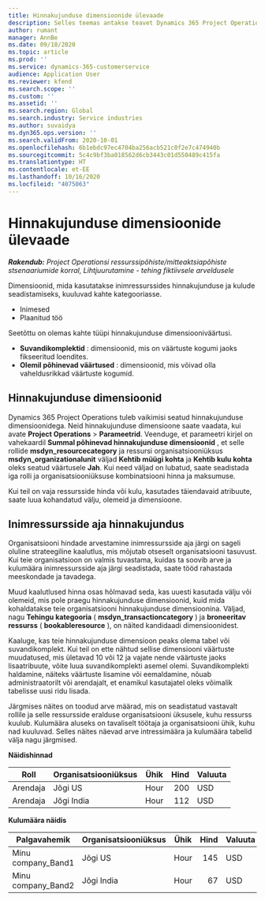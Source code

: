 ```yaml
---
title: Hinnakujunduse dimensioonide ülevaade
description: Selles teemas antakse teavet Dynamics 365 Project Operationsi hinnakujunduse dimensioonide kohta.
author: rumant
manager: AnnBe
ms.date: 09/18/2020
ms.topic: article
ms.prod: ''
ms.service: dynamics-365-customerservice
audience: Application User
ms.reviewer: kfend
ms.search.scope: ''
ms.custom: ''
ms.assetid: ''
ms.search.region: Global
ms.search.industry: Service industries
ms.author: suvaidya
ms.dyn365.ops.version: ''
ms.search.validFrom: 2020-10-01
ms.openlocfilehash: 6b1ebdc97ec4704ba256acb521c0f2e7c474940b
ms.sourcegitcommit: 5c4c9bf3ba018562d6cb3443c01d550489c415fa
ms.translationtype: HT
ms.contentlocale: et-EE
ms.lasthandoff: 10/16/2020
ms.locfileid: "4075063"
---
```

# <a name="pricing-dimensions-overview"></a>Hinnakujunduse dimensioonide ülevaade

_**Rakendub:** Project Operationsi ressurssipõhiste/mitteaktsiapõhiste stsenaariumide korral,  Lihtjuurutamine - tehing fiktiivsele arveldusele_

Dimensioonid, mida kasutatakse inimressurssides hinnakujunduse ja kulude seadistamiseks, kuuluvad kahte kategooriasse.

- Inimesed
- Plaanitud töö

Seetõttu on olemas kahte tüüpi hinnakujunduse dimensiooniväärtusi.

- **Suvandikomplektid** : dimensioonid, mis on väärtuste kogumi jaoks fikseeritud loendites.
- **Olemil põhinevad väärtused** : dimensioonid, mis võivad olla vaheldusrikkad väärtuste kogumid.

## <a name="pricing-dimensions"></a>Hinnakujunduse dimensioonid

Dynamics 365 Project Operations tuleb vaikimisi seatud hinnakujunduse dimensioonidega. Neid hinnakujunduse dimensioone saate vaadata, kui avate **Project Operations** > **Parameetrid**. Veenduge, et parameetri kirjel on vahekaardil **Summal põhinevad hinnakujunduse dimensioonid** , et selle rollide **msdyn_resourcecategory** ja ressursi organisatsiooniüksus **msdyn_organizationalunit** väljad **Kehtib müügi kohta** ja **Kehtib kulu kohta** oleks seatud väärtusele **Jah**. Kui need väljad on lubatud, saate seadistada iga rolli ja organisatsiooniüksuse kombinatsiooni hinna ja maksumuse.

Kui teil on vaja ressursside hinda või kulu, kasutades täiendavaid atribuute, saate luua kohandatud välju, olemeid ja dimensioone.

## <a name="pricing-human-resource-time"></a>Inimressursside aja hinnakujundus
Organisatsiooni hindade arvestamine inimressursside aja järgi on sageli oluline strateegiline kaalutlus, mis mõjutab otseselt organisatsiooni tasuvust. Kui teie organisatsioon on valmis tuvastama, kuidas ta soovib arve ja kulumäära inimressursside aja järgi seadistada, saate tööd rahastada meeskondade ja tavadega.

Muud kaalutlused hinna osas hõlmavad seda, kas uuesti kasutada välju või olemeid, mis pole praegu hinnakujunduse dimensioonid, kuid mida kohaldatakse teie organisatsiooni hinnakujunduse dimensioonina. Väljad, nagu **Tehingu kategooria** ( **msdyn_transactioncategory** ) ja **broneeritav ressurss** ( **bookableresource** ), on näited kandidaadi dimensioonidest. 

Kaaluge, kas teie hinnakujunduse dimensioon peaks olema tabel või suvandikomplekt. Kui teil on ette nähtud sellise dimensiooni väärtuste muudatused, mis ületavad 10 või 12 ja vajate nende väärtuste jaoks lisaatribuute, võite luua suvandikomplekti asemel olemi. Suvandikomplekti haldamine, näiteks väärtuste lisamine või eemaldamine, nõuab administraatorilt või arendajalt, et enamikul kasutajatel oleks võimalik tabelisse uusi ridu lisada.

Järgmises näites on toodud arve määrad, mis on seadistatud vastavalt rollile ja selle ressursside eralduse organisatsiooni üksusele, kuhu ressurss kuulub. Kulumäära aluseks on tavaliselt töötaja ja organisatsiooni ühik, kuhu nad kuuluvad. Selles näites näevad arve intressimäära ja kulumäära tabelid välja nagu järgmised.

**Näidishinnad**

| Roll        | Organisatsiooniüksus    |Ühik      |Hind      |Valuuta  |
| ------------|-------------|----------|----------:|----------|
| Arendaja   | Jõgi US  |Hour | 200|USD     |
| Arendaja   | Jõgi India |Hour|   112|USD     |


**Kulumäära näidis**

| Palgavahemik     | Organisatsiooniüksus    |Ühik      |Hind      |Valuuta  |
| ----------------|-------------|----------|----------:|----------|
| Minu company_Band1 | Jõgi US  |Hour | 145|USD     |
| Minu company_Band2 | Jõgi India |Hour|   67|USD     |
